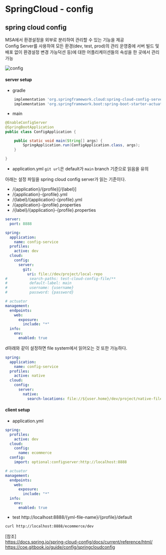 # SpringCloud - config

## spring cloud config
MSA에서  환경설정을 외부로 분리하여 관리할 수 있는 기능을 제공<br/>
Config Server를 사용하여 모든 환경(dev, test, prod)의 관리
운영중에 서버 빌드 및 배포 없이 환경설정 변경 가능덕션 등)에 대한 어플리케이션들의 속성을 한 곳에서 관리가능<br/>


![config](https://github.com/ydj515/record-study/assets/32935365/ecafa2c4-b10a-4633-8f21-d8dd352b444b)


#### server setup
- gradle
```gradle
    implementation 'org.springframework.cloud:spring-cloud-config-server'
    implementation 'org.springframework.boot:spring-boot-starter-actuator'
```

- main
```java
@EnableConfigServer
@SpringBootApplication
public class ConfigApplication {

    public static void main(String[] args) {
        SpringApplication.run(ConfigApplication.class, args);
    }

}
```

- application.yml
`git url`은 default가 `main` branch 기준으로 읽음을 유의 <br/>

아래는 설정 파일을 spring cloud config server가 읽는 기준이다.<br/>
  - /{application}/{profile}[/{label}]
  - /{application}-{profile}.yml
  - /{label}/{application}-{profile}.yml
  - /{application}-{profile}.properties
  - /{label}/{application}-{profile}.properties

```yml
server:
  port: 8888

spring:
  application:
    name: config-service
  profiles:
    active: dev
  cloud:
    config:
      server:
        git:
          uri: file://dev/project/local-repo
#          search-paths: test-cloud-config-file/**
#          default-label: main
#          username: {username}
#          password: {password}

# actuator
management:
  endpoints:
    web:
      exposure:
        include: "*"
  info:
    env:
      enabled: true
```

d아래와 같이 설정하면 file system에서 읽어오는 것 또한 가능하다.
```yml
spring:
  application:
    name: config-service
  profiles:
    active: native
  cloud:
    config:
      server:
        native:
          search-locations: file://${user.home}/dev/project/native-file-repo
```

#### client setup

- application.yml
```yml
spring:
  profiles:
    active: dev
  cloud:
    config:
      name: ecommerce
  config:
    import: optional:configserver:http://localhost:8888

# actuator
management:
  endpoints:
    web:
      exposure:
        include: "*"
  info:
    env:
      enabled: true
```


- test
http://localhost:8888/{yml-file-name}/{profile}/default

```sh
curl http://localhost:8888/ecommerce/dev
```

[참조]<br/>
https://docs.spring.io/spring-cloud-config/docs/current/reference/html/<br/>
https://coe.gitbook.io/guide/config/springcloudconfig